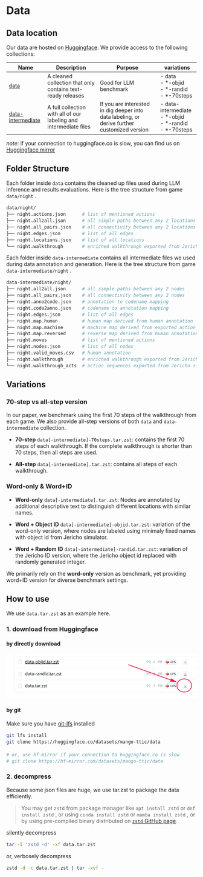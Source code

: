 # Data

## Data location

Our data are hosted on [Huggingface](https://huggingface.co/mango-ttic).
We provide access to the following collections:

| Name | Description | Purpose | variations |
| ------ | ----------- | ------- | --------------- |
| [data](https://huggingface.co/datasets/mango-ttic/data) | A cleaned collection that only contains test-ready releases | Good for LLM benchmark | - data <br> - \*-objid <br> - \*-randid <br> - \*-70steps |
| [data-intermediate](https://huggingface.co/datasets/mango-ttic/data-intermediate) | A full collection with all of our labeling and intermediate files | If you are interested in dig deeper into data labeling, or derive further customized version | - data-intermediate <br> - \*-objid <br> - \*-randid <br> - \*-70steps |

*note:* if your connection to huggingface.co is slow, you can find us on [Huggingface mirror](https://hf-mirror.com/mango-ttic)

## Folder Structure

Each folder inside `data` contains the cleaned up files used during LLM inference and results evaluations. Here is the tree structure from game `data/night` .

```bash
data/night/
├── night.actions.json      # list of mentioned actions
├── night.all2all.json      # all simple paths between any 2 locations
├── night.all_pairs.json    # all connectivity between any 2 locations
├── night.edges.json        # list of all edges
├── night.locations.json    # list of all locations
└── night.walkthrough       # enriched walkthrough exported from Jericho simulator
```

Each folder inside `data-intermediate` contains
all intermediate files we used during data annotation and generation. Here is the tree structure from game `data-intermediate/night` .

```bash
data-intermediate/night/
├── night.all2all.json      # all simple paths between any 2 nodes
├── night.all_pairs.json    # all connectivity between any 2 nodes 
├── night.anno2code.json    # annotation to codename mapping
├── night.code2anno.json    # codename to annotation mapping
├── night.edges.json        # list of all edges
├── night.map.human         # human map derived from human annotation
├── night.map.machine       # machine map derived from exported action sequences
├── night.map.reversed      # reverse map derived from human annotation map
├── night.moves             # list of mentioned actions
├── night.nodes.json        # list of all nodes
├── night.valid_moves.csv   # human annotation
├── night.walkthrough       # enriched walkthrough exported from Jericho simulator
└── night.walkthrough_acts  # action sequences exported from Jericho simulator
```

## Variations

### 70-step vs all-step version

In our paper, we benchmark using the first 70 steps of the walkthrough from each game. We also provide all-step versions of both `data` and `data-intermediate` collection.

* **70-step** `data[-intermediate]-70steps.tar.zst`: contains the first 70 steps of each walkthrough. If the complete walkthrough is shorter than 70 steps, then all steps are used.

* **All-step** `data[-intermediate].tar.zst`: contains all steps of each walkthrough.

### Word-only & Word+ID

* **Word-only** `data[-intermediate].tar.zst`: Nodes are annotated by additional descriptive text to distinguish different locations with similar names.

* **Word + Object ID** `data[-intermediate]-objid.tar.zst`:  variation of the word-only version, where nodes are labeled using minimaly fixed names with object id from Jericho simulator.

* **Word + Random ID** `data[-intermediate]-randid.tar.zst`: variation of the Jericho ID version, where the Jericho object id replaced with randomly generated integer.

We primarily rely on the **word-only** version as benchmark, yet providing word+ID version for diverse benchmark settings.

## How to use

We use `data.tar.zst` as an example here.

### 1. download from Huggingface

#### by directly download

![](assets/images/direct_download_data.png)

#### by git

Make sure you have [git-lfs](https://git-lfs.com) installed

```bash
git lfs install
git clone https://huggingface.co/datasets/mango-ttic/data

# or, use hf-mirror if your connection to huggingface.co is slow
# git clone https://hf-mirror.com/datasets/mango-ttic/data
```

### 2. decompress

Because some json files are huge, we use tar.zst to package the data efficiently. <br>

> You may get `zstd` from package manager like `apt install zstd` or `dnf install zstd` , or using `conda install zstd` or `mamba install zstd` , or by using pre-compiled binary distributed on [`zstd` GitHub page](https://github.com/facebook/zstd/releases).

silently decompress

```bash
tar -I 'zstd -d' -xf data.tar.zst
```

or, verbosely decompress

```bash
zstd -d -c data.tar.zst | tar -xvf -
```

<!-- ## Some stats
 -->

